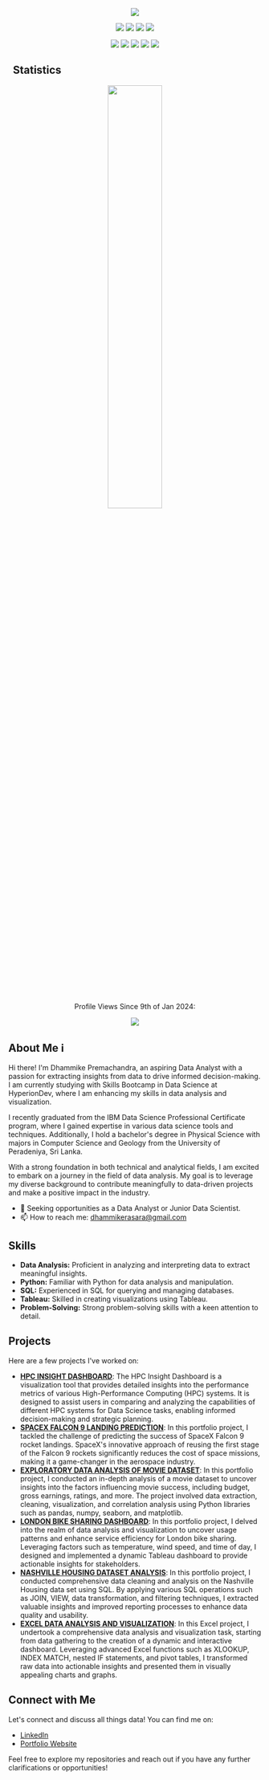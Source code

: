 <p align="center">
  <a href="https://github.com/DenverCoder1/readme-typing-svg">
    <img src="https://readme-typing-svg.herokuapp.com?lines=Hi,+I'm+Dhammike+Premachandra.👋;Welcome+to+My+GitHub+Profile,;Passionate+about+Data+Analysis.;Excited+to+contribute+to+your+team.;Eager+to+learn+and+grow.;Seeking+Opportunities+as+a+Data+Analyst.&center=true&width=500&height=70&color=800080">
  </a>
</p>

<p>
<div align="center">
  <img src="https://img.shields.io/badge/Python-3670A0?style=for-the-badge&logo=python&logoColor=ffdd54">
  <img src="https://img.shields.io/badge/SQL-3670A0.svg?style=for-the-badge&logo=SQL&logoColor=ffdd54">
  <img src="https://img.shields.io/badge/Tableau-3670A0.svg?style=for-the-badge&logo=tableau&logoColor=ffdd54">
  <img src="https://img.shields.io/badge/Excel-3670A0.svg?style=for-the-badge&logo=excel&logoColor=ffdd54">
  
</div>
</p>



<p>
<div align="center">
  <img src="https://img.shields.io/badge/GitHub-3670A0.svg?style=for-the-badge&logo=github&logoColor=ffdd54">
  <img src="https://img.shields.io/badge/SQLITE-3670A0.svg?style=for-the-badge&logo=sqlite&logoColor=ffdd54">
  <img src="https://img.shields.io/badge/Git-3670A0.svg?style=for-the-badge&logo=git&logoColor=ffdd54">
  <img src="https://img.shields.io/badge/Visual%20Studio%20Code-3670A0.svg?style=for-the-badge&logo=visual-studio-code&logoColor=ffdd54">
  <img src="https://img.shields.io/badge/Jupyter-3670A0.svg?style=for-the-badge&logo=jupiter&logoColor=ffdd54">
</div>
</p>

## <img src="https://media4.giphy.com/media/MIGbtLZoVjbl0bYbAd/giphy.gif?cid=ecf05e472t2h0i8d7dcjaoau9iqtchhr899hxmpxzzgc7lyw&rid=giphy.gif" width="4"> Statistics
<p align="center">
    <img width="46.5%" src="https://github-readme-stats.vercel.app/api/top-langs/?username=DhammikePremachandra&theme=radical&bg_color=#800080&hide_border=true&include_all_commits=true&count_private=true&layout=compact">
</p>


<div align="center">
  <p>Profile Views Since 9th of Jan 2024:</p>
</div>
<p align="center"><img src="https://profile-counter.glitch.me/{DhammikePremachandra}/count.svg"></p>

## About Me ℹ️


Hi there! I'm Dhammike Premachandra, an aspiring Data Analyst with a passion for extracting insights from data to drive informed decision-making. I am currently studying with Skills Bootcamp in Data Science at HyperionDev, where I am enhancing my skills in data analysis and visualization.

I recently graduated from the IBM Data Science Professional Certificate program, where I gained expertise in various data science tools and techniques. Additionally, I hold a bachelor's degree in Physical Science with majors in Computer Science and Geology from the University of Peradeniya, Sri Lanka.

With a strong foundation in both technical and analytical fields, I am excited to embark on a journey in the field of data analysis. My goal is to leverage my diverse background to contribute meaningfully to data-driven projects and make a positive impact in the industry.

- 💼 Seeking opportunities as a Data Analyst or Junior Data Scientist.
- 📫 How to reach me: [dhammikerasara@gmail.com](dhammikerasara@gmail.com)

## Skills

- **Data Analysis:** Proficient in analyzing and interpreting data to extract meaningful insights.
- **Python:** Familiar with Python for data analysis and manipulation.
- **SQL:** Experienced in SQL for querying and managing databases.
- **Tableau:** Skilled in creating visualizations using Tableau.
- **Problem-Solving:** Strong problem-solving skills with a keen attention to detail.

## Projects

Here are a few projects I've worked on:

- [**HPC INSIGHT DASHBOARD**](https://github.com/DhammikePremachandra/Python/blob/main/Machine%20Learning%20Prediction%20-%20SPACEX%20FALCON%209%20LANDING%20PREDICTION.ipynb): The HPC Insight Dashboard is a visualization tool that provides detailed insights into the performance metrics of various High-Performance Computing (HPC) systems. It is designed to assist users in comparing and analyzing the capabilities of different HPC systems for Data Science tasks, enabling informed decision-making and strategic planning.
- [**SPACEX FALCON 9 LANDING PREDICTION**](https://github.com/DhammikePremachandra/Python/blob/main/Machine%20Learning%20Prediction%20-%20SPACEX%20FALCON%209%20LANDING%20PREDICTION.ipynb): In this portfolio project, I tackled the challenge of predicting the success of SpaceX Falcon 9 rocket landings. SpaceX's innovative approach of reusing the first stage of the Falcon 9 rockets significantly reduces the cost of space missions, making it a game-changer in the aerospace industry. 
- [**EXPLORATORY DATA ANALYSIS OF MOVIE DATASET**](https://github.com/DhammikePremachandra/Python/blob/main/Movie%20Correlation%20Project.ipynb): In this portfolio project, I conducted an in-depth analysis of a movie dataset to uncover insights into the factors influencing movie success, including budget, gross earnings, ratings, and more. The project involved data extraction, cleaning, visualization, and correlation analysis using Python libraries such as pandas, numpy, seaborn, and matplotlib.
- [**LONDON BIKE SHARING DASHBOARD**](https://public.tableau.com/app/profile/dhammike.premachandra/vizzes): In this portfolio project, I delved into the realm of data analysis and visualization to uncover usage patterns and enhance service efficiency for London bike sharing. Leveraging factors such as temperature, wind speed, and time of day, I designed and implemented a dynamic Tableau dashboard to provide actionable insights for stakeholders.
- [**NASHVILLE HOUSING DATASET ANALYSIS**](https://github.com/DhammikePremachandra/SQL/blob/main/Data%20Cleaning_NashvilleHousing.sql): In this portfolio project, I conducted comprehensive data cleaning and analysis on the Nashville Housing data set using SQL. By applying various SQL operations such as JOIN, VIEW, data transformation, and filtering techniques, I extracted valuable insights and improved reporting processes to enhance data quality and usability.
- [**EXCEL DATA ANALYSIS AND VISUALIZATION**](https://github.com/DhammikePremachandra/Excel/blob/main/coffee%20Orders%20Dashboard.xlsx): In this Excel project, I undertook a comprehensive data analysis and visualization task, starting from data gathering to the creation of a dynamic and interactive dashboard. Leveraging advanced Excel functions such as XLOOKUP, INDEX MATCH, nested IF statements, and pivot tables, I transformed raw data into actionable insights and presented them in visually appealing charts and graphs.

## Connect with Me

Let's connect and discuss all things data! You can find me on:

- [LinkedIn](https://www.linkedin.com/in/dhammikepremachandra)
- [Portfolio Website](https://dhammikepremachandra.github.io/Portfolio-website)

Feel free to explore my repositories and reach out if you have any further clarifications or opportunities!
